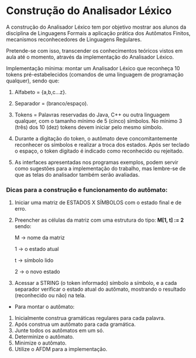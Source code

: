 # Construção do Analisador Léxico

A construção do Analisador Léxico tem por objetivo mostrar aos alunos da disciplina de Linguagens Formais a aplicação prática dos Autômatos Finitos, mecanismos reconhecedores de Linguagens Regulares.

Pretende-se com isso, transcender os conhecimentos teóricos vistos em aula até o momento, através da implementação do Analisador Léxico.

Implementação mínima: montar um Analisador Léxico que reconheça 10 tokens pré-estabelecidos (comandos de uma linguagem de programação qualquer), sendo que:

1. Alfabeto = {a,b,c...z}.

2. Separador = (branco/espaço).

3. Tokens = Palavras reservadas do Java, C++ ou outra linguagem qualquer, com o tamanho mínimo de 5 (cinco) símbolos. No mínimo 3 (três) dos 10 (dez) tokens devem iniciar pelo mesmo símbolo.

1. Durante a digitação do token, o autômato deve concomitantemente reconhecer os símbolos e realizar a troca dos estados. Após ser teclado o espaço, o token digitado é indicado como reconhecido ou rejeitado.

2. As interfaces apresentadas nos programas exemplos, podem servir como sugestões para a implementação do trabalho, mas lembre-se de que as telas do analisador também serão avaliadas.

### Dicas para a construção e funcionamento do autômato:
1. Iniciar uma matriz de ESTADOS X SÍMBOLOS com o estado final e de erro.
2. Preencher as células da matriz com uma estrutura do tipo: **M[1, t] := 2** sendo:

    M -> nome da matriz
    
    1 -> o estado atual
    
    t -> símbolo lido
    
    2 -> o novo estado

3. Acessar a STRING (o token informado) símbolo a símbolo, e a cada separador verificar o estado atual do autômato, mostrando o resultado (reconhecido ou não) na tela.

* Para montar o autômato:
1. Inicialmente construa gramáticas regulares para cada palavra.
2. Após construa um autômato para cada gramática.
3. Junte todos os autômatos em um só.
4. Determinize o autômato.
5. Minimize o autômato.
6. Utilize o AFDM para a implementação.
